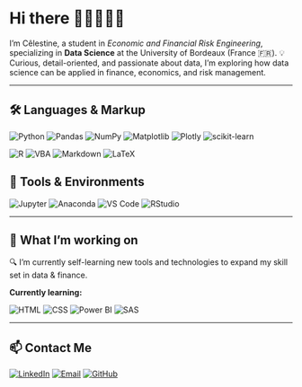 # Hi there 👋🏻👩🏻‍💻

I’m Cêlestine, a student in *Economic and Financial Risk Engineering*, specializing in **Data Science** at the University of Bordeaux (France 🇫🇷).
💡 Curious, detail-oriented, and passionate about data, I’m exploring how data science can be applied in finance, economics, and risk management.

---

## 🛠️ Languages & Markup

![Python](https://img.shields.io/badge/Python-3776AB?style=for-the-badge&logo=python&logoColor=white)
![Pandas](https://img.shields.io/badge/Pandas-150458?style=for-the-badge&logo=pandas&logoColor=white)
![NumPy](https://img.shields.io/badge/NumPy-013243?style=for-the-badge&logo=numpy&logoColor=white)
![Matplotlib](https://img.shields.io/badge/Matplotlib-11557C?style=for-the-badge&logo=matplotlib&logoColor=white)
![Plotly](https://img.shields.io/badge/Plotly-3F4F75?style=for-the-badge&logo=plotly&logoColor=white)
![scikit-learn](https://img.shields.io/badge/scikit--learn-F7931E?style=for-the-badge&logo=scikit-learn&logoColor=white)

![R](https://img.shields.io/badge/R-276DC3?style=for-the-badge&logo=r&logoColor=white)
![VBA](https://img.shields.io/badge/VBA-00A300?style=for-the-badge&logo=microsoft-excel&logoColor=white)
![Markdown](https://img.shields.io/badge/Markdown-000000?style=for-the-badge&logo=markdown&logoColor=white)
![LaTeX](https://img.shields.io/badge/LaTeX-008080?style=for-the-badge&logo=latex&logoColor=white)

## 🧰 Tools & Environments

![Jupyter](https://img.shields.io/badge/Jupyter-F37626?style=for-the-badge&logo=jupyter&logoColor=white)
![Anaconda](https://img.shields.io/badge/Anaconda-44A833?style=for-the-badge&logo=anaconda&logoColor=white)
![VS Code](https://img.shields.io/badge/VSCode-007ACC?style=for-the-badge&logo=visual-studio-code&logoColor=white)
![RStudio](https://img.shields.io/badge/RStudio-75AADB?style=for-the-badge&logo=rstudio&logoColor=white)

---

## 📌 What I’m working on

🔍 I’m currently self-learning new tools and technologies to expand my skill set in data & finance.

**Currently learning:**

![HTML](https://img.shields.io/badge/HTML5-E34F26?style=for-the-badge&logo=html5&logoColor=white)
![CSS](https://img.shields.io/badge/CSS3-1572B6?style=for-the-badge&logo=css3&logoColor=white)
![Power BI](https://img.shields.io/badge/PowerBI-F2C811?style=for-the-badge&logo=powerbi&logoColor=black)
![SAS](https://img.shields.io/badge/SAS-0086BE?style=for-the-badge&logo=sas&logoColor=white)

---

## 📫 Contact Me

[![LinkedIn](https://img.shields.io/badge/LinkedIn-0077B5?style=for-the-badge&logo=linkedin&logoColor=white)](https://www.linkedin.com/in/your-link-here)
[![Email](https://img.shields.io/badge/Email-D14836?style=for-the-badge&logo=gmail&logoColor=white)](mailto:celestine@example.com)
[![GitHub](https://img.shields.io/badge/GitHub-100000?style=for-the-badge&logo=github&logoColor=white)](https://github.com/celestine-cstl)
